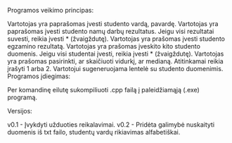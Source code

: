 Programos veikimo principas:

Vartotojas yra paprašomas įvesti studento vardą, pavardę.
Vartotojas yra paprašomas įvesti studento namų darbų rezultatus. Jeigu visi rezultatai suvesti, reikia įvesti * (žvaigždutę).
Vartotojas yra prašomas įvesti studento egzamino rezultatą.
Vartotojas yra prašomas įveskito kito studento duomenis. Jeigu visi studentai įvesti, reikia įvesti * (žvaigždutę).
Vartotojas yra prašomas pasirinkti, ar skaičiuoti vidurkį, ar medianą. Atitinkamai reikia įrašyti 1 arba 2.
Vartotojui sugeneruojama lentelė su studento duomenimis.
Programos įdiegimas:

Per komandinę eilutę sukompiliuoti .cpp failą į paleidžiamąją (.exe) programą.

Versijos:

v0.1 - Įvykdyti užduoties reikalavimai.
v0.2 - Pridėta galimybė nuskaityti duomenis iš txt failo, studentų vardų rikiavimas alfabetiškai.
